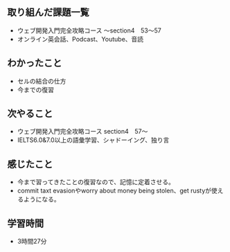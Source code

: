 ## 取り組んだ課題一覧
- ウェブ開発入門完全攻略コース 〜section4　53〜57
- オンライン英会話、Podcast、Youtube、音読
## わかったこと
- セルの結合の仕方
- 今までの復習
## 次やること
- ウェブ開発入門完全攻略コース section4　57〜
- IELTS6.0&7.0以上の語彙学習、シャドーイング、独り言
## 感じたこと
- 今まで習ってきたことの復習なので、記憶に定着させる。
- commit taxt evasionやworry about money being stolen、get rustyが使えるようになる。
## 学習時間
- 3時間27分
